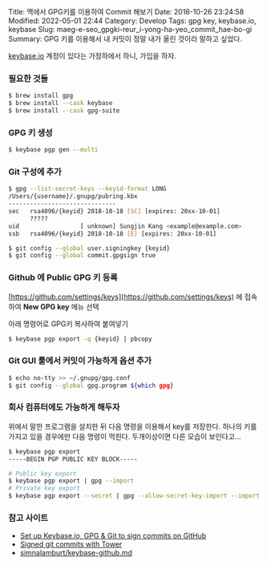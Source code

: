 Title: 맥에서 GPG키를 이용하여 Commit 해보기
Date: 2018-10-26 23:24:58
Modified: 2022-05-01 22:44
Category: Develop
Tags: gpg key, keybase.io, keybase
Slug: maeg-e-seo_gpgki-reur_i-yong-ha-yeo_commit_hae-bo-gi
Summary: GPG 키를 이용해서 내 커밋이 정말 내가 올린 것이라 말하고 싶었다.

[keybase.io](https://keybase.io/) 계정이 있다는 가정하에서 하니, 가입을 하자.

### 필요한 것들

```bash
$ brew install gpg
$ brew install --cask keybase
$ brew install --cask gpg-suite
```

### GPG 키 생성

```bash
$ keybase pgp gen --multi
```

### Git 구성에 추가

```bash
$ gpg --list-secret-keys --keyid-format LONG
/Users/{username}/.gnupg/pubring.kbx
------------------------------
sec   rsa4096/{keyid} 2018-10-18 [SC] [expires: 20xx-10-01]
      ?????
uid                 [ unknown] Sungjin Kang <example@example.com>
ssb   rsa4096/{keyid} 2018-10-18 [E] [expires: 20xx-10-01]

$ git config --global user.signingkey {keyid}
$ git config --global commit.gpgsign true
```

### Github 에 Public GPG 키 등록

[https://github.com/settings/keys](https://github.com/settings/keys) 에 접속하여 **New GPG key** 메뉴 선택

아래 명령어로 GPG키 복사하여 붙여넣기

```bash
$ keybase pgp export -q {keyid} | pbcopy
```

### Git GUI 툴에서 커밋이 가능하게 옵션 추가

```bash
$ echo no-tty >> ~/.gnupg/gpg.conf
$ git config --global gpg.program ${which gpg}
```

### 회사 컴퓨터에도 가능하게 해두자

위에서 말한 프로그램을 설치한 뒤 다음 명령을 이용해서 key를 저장한다. 하나의 키를 가지고 있을 경우에만 다음 명령이 먹힌다. 두개이상이면 다른 모습이 보인다고...

```bash
$ keybase pgp export
-----BEGIN PGP PUBLIC KEY BLOCK-----

# Public key export
$ keybase pgp export | gpg --import
# Private key export
$ keybase pgp export --secret | gpg --allow-secret-key-import --import
```

### 참고 사이트

- [Set up Keybase.io, GPG & Git to sign commits on GitHub](https://github.com/pstadler/keybase-gpg-github)
- [Signed git commits with Tower](https://aaronparecki.com/2016/07/29/10/git-tower)
- [simnalamburt/keybase-github.md](https://www.notion.so/ujuc/GPG-commit-11c88ce0b00f4dc79713b4ce09f62714)
